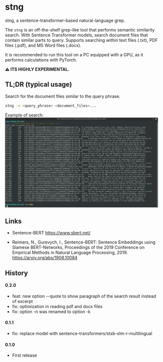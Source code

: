 # stng

stng, a sentence-transformer-based natural-language grep.

The `stng` is an off-the-shelf grep-like tool that performs semantic similarity search.
With Sentence Transformer models, search document files that contain similar parts to query.
Supports searching within text files (.txt), PDF files (.pdf), and MS Word files (.docx).

It is recommended to run this tool on a PC equipped with a GPU, as it performs calculations with PyTorch.

**⚠️ ITS HIGHLY EXPERIMENTAL.**

## TL;DR (typical usage)

Search for the document files similar to the query phrase.

```sh
stng -v <query_phrase> <document_files>...
```

Example of search:  
![](docs/images/run1.png)

## Links

* Sentence-BERT https://www.sbert.net/

* Reimers, N., Gurevych, I., Sentence-BERT: Sentence Embeddings using Siamese BERT-Networks, Proceedings of the 2019 Conference on Empirical Methods in Natural Language Processing, 2019. https://arxiv.org/abs/1908.10084

## History

#### 0.2.0

* feat: new option --quote to show paragraph of the search result instead of excerpt
* fix: optimization in reading pdf and docx files
* fix: option -n was renamed to option -k

#### 0.1.1

* fix: replace model with sentence-transformers/stsb-xlm-r-multilingual

#### 0.1.0

* First release

